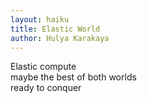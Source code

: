 ```yaml
---
layout: haiku
title: Elastic World
author: Hulya Karakaya
---
```


Elastic compute<br>
maybe the best of both worlds<br>
ready to conquer<br>
